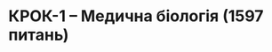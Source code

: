 <!DOCTYPE html>
<html lang="uk">
<head>
  <meta charset="UTF-8">
  <title>КРОК-1: Медична біологія (тест)</title>
  <link rel="stylesheet" href="style.css">
</head>
<body>
  <h1>КРОК-1 – Медична біологія (1597 питань)</h1>
  <div id="quiz"></div>

  <!-- Завантажуємо дані з питань та скрипт з логікою -->
  <script src="questions.js"></script>
  <script src="script.js"></script>
</body>
</html>
